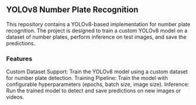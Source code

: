 ## YOLOv8 Number Plate Recognition
This repository contains a YOLOv8-based implementation for number plate recognition. The project is designed to train a custom YOLOv8 model on a dataset of number plates, perform inference on test images, and save the predictions.
### Features
Custom Dataset Support: Train the YOLOv8 model using a custom dataset for number plate detection.
Training Pipeline: Train the model with configurable hyperparameters (epochs, batch size, image size).
Inference: Run the trained model to detect and save predictions on new images or videos.